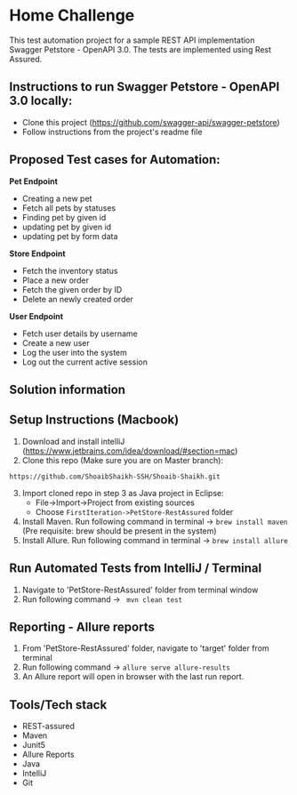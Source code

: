 # Home Challenge

This test automation project for a sample REST API implementation Swagger Petstore - OpenAPI 3.0. The tests are implemented using Rest Assured.
	
Instructions to run Swagger Petstore - OpenAPI 3.0 locally:
----------------------
- Clone this project (https://github.com/swagger-api/swagger-petstore)
- Follow instructions from the project's readme file

Proposed Test cases for Automation:
----------------------
**Pet Endpoint**
- Creating a new pet
- Fetch all pets by statuses
- Finding pet by given id
- updating pet by given id
- updating pet by form data

**Store Endpoint**
- Fetch the inventory status
- Place a new order
- Fetch the given order by ID
- Delete an newly created order

**User Endpoint**
- Fetch user details by username
- Create a new user
- Log the user into the system
- Log out the current active session

Solution information
----------------------

Setup Instructions (Macbook)
----------------------

1. Download and install intelliJ (https://www.jetbrains.com/idea/download/#section=mac)
2. Clone this repo (Make sure you are on Master branch):
```
https://github.com/ShoaibShaikh-SSH/Shoaib-Shaikh.git
```
3. Import cloned repo in step 3 as Java project in Eclipse:
	- File->Import->Project from existing sources 
	- Choose `FirstIteration->PetStore-RestAssured` folder
4. Install Maven. Run following command in terminal -> ```brew install maven``` (Pre requisite: brew should be present in the system)
5. Install Allure. Run following command in terminal -> ```brew install allure```
	
Run Automated Tests from IntelliJ / Terminal
----------------------
1. Navigate to 'PetStore-RestAssured' folder from terminal window
2. Run following command -> ``` mvn clean test```

Reporting - Allure reports
----------------------
1. From 'PetStore-RestAssured' folder, navigate to 'target' folder from terminal
2. Run following command -> ```allure serve allure-results```
3. An Allure report will open in browser with the last run report.

Tools/Tech stack
----------------------
- REST-assured
- Maven
- Junit5
- Allure Reports
- Java
- IntelliJ
- Git